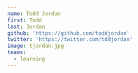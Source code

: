 ```yaml
---
name: Todd Jordan
first: Todd
last: Jordan
github: 'https://github.com/toddjordan'
twitter: 'https://twitter.com/tddjordan'
image: tjordan.jpg
teams:
  - learning
---
```

